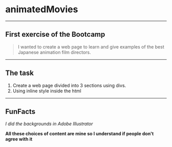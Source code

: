 # animatedMovies

----
## First exercise of the Bootcamp

> I wanted to create a web page to learn and give examples of the best Japanese animation film directors. 

----
## The task
1. Create a web page divided into 3 sections using divs.
2. Using inline style inside the html

----
## FunFacts

*I did the backgrounds in Adobe Illustrator*

**All these choices of content are mine so I understand if people don't agree with it**

